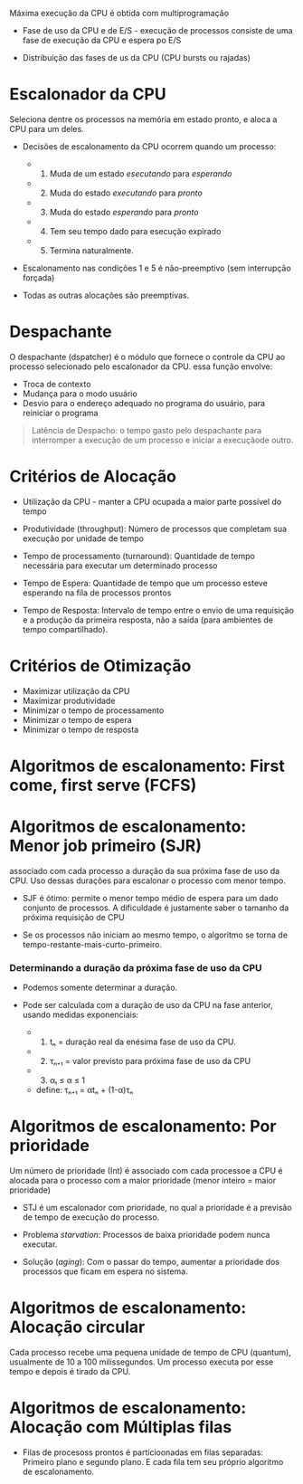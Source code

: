 Máxima execução da CPU é obtida com multiprogramação

- Fase de uso da CPU e de E/S - execução de processos consiste de uma fase de execução da CPU e espera po E/S

- Distribuição das fases de us da CPU (CPU bursts ou rajadas)

# Escalonador da CPU

Seleciona dentre os processos na memória em estado pronto, e aloca a CPU para um deles.

- Decisões de escalonamento da CPU ocorrem quando um processo:
  - 1. Muda de um estado _esecutando_ para _esperando_
  - 2. Muda do estado _executando_ para _pronto_
  - 3. Muda do estado _esperando_ para _pronto_
  - 4. Tem seu tempo dado para esecução expirado
  - 5. Termina naturalmente.

- Escalonamento nas condições 1 e 5 é não-preemptivo (sem interrupção forçada)
- Todas as outras alocações são preemptivas.

# Despachante

O despachante (dspatcher) é o módulo que fornece o controle da CPU ao processo selecionado pelo escalonador da CPU. essa função envolve:

- Troca de contexto
- Mudança para o modo usuário
- Desvio para o endereço adequado no programa do usuário, para reiniciar o programa

> Latência de Despacho: o tempo gasto pelo despachante para interromper a execução de um processo e iniciar a execuçãode outro.

# Critérios de Alocação

- Utilização da CPU - manter a CPU ocupada a maior parte possível do tempo

- Produtividade (throughput): Número de processos que completam sua execução por unidade de tempo

- Tempo de processamento (turnaround): Quantidade de tempo necessária para executar um determinado processo

- Tempo de Espera: Quantidade de tempo que um processo esteve esperando na fila de processos prontos

- Tempo de Resposta: Intervalo de tempo entre o envio de uma requisição e a produção da primeira resposta, não a saída (para ambientes de tempo compartilhado).

# Critérios de Otimização

- Maximizar utilização da CPU
- Maximizar produtividade
- Minimizar o tempo de processamento
- Minimizar o tempo de espera
- Minimizar o tempo de resposta

# Algoritmos de escalonamento: First come, first serve (FCFS)

# Algoritmos de escalonamento: Menor job primeiro (SJR)

associado com cada processo a duração da sua próxima fase de uso da CPU. Uso dessas durações para escalonar o processo com menor tempo.

- SJF é ótimo: permite o menor tempo médio de espera para um dado conjunto de processos. A dificuldade é justamente saber o tamanho da próxima requisição de CPU

- Se os processos não iniciam ao mesmo tempo, o algoritmo se torna de tempo-restante-mais-curto-primeiro.

### Determinando a duração da próxima fase de uso da CPU

- Podemos somente determinar a duração.

- Pode ser calculada com a duração de uso da CPU na fase anterior, usando medidas exponenciais:
  - 1. tₙ = duração real da enésima fase de uso da CPU.
  - 2. τₙ₊₁ = valor previsto para próxima fase de uso da CPU
  - 3. αₜ ≤ α ≤ 1
  - define: τₙ₊₁ = αtₙ + (1-α)τₙ

# Algoritmos de escalonamento: Por prioridade

Um número de prioridade (Int) é associado com cada processoe a CPU é alocada para o processo com a maior prioridade (menor inteiro = maior prioridade)

- STJ é um escalonador com prioridade, no qual a prioridade é a previsão de tempo de execução do processo.

- Problema _starvation_: Processos de baixa prioridade podem nunca executar.

- Solução (_aging_): Com o passar do tempo, aumentar a prioridade dos processos que ficam em espera no sistema.

# Algoritmos de escalonamento: Alocação circular 

Cada processo recebe uma pequena unidade de tempo de CPU (quantum), usualmente de 10 a 100 milissegundos. Um processo executa por esse tempo e depois é tirado da CPU.

# Algoritmos de escalonamento: Alocação com Múltiplas filas

- Filas de procesoss prontos é particioonadas em filas separadas: Primeiro plano e segundo plano. E cada fila tem seu próprio algoritmo de escalonamento.
